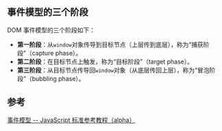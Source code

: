 
## 事件模型的三个阶段

DOM 事件模型的三个阶段如下：

- **第一阶段**：从`window`对象传导到目标节点（上层传到底层），称为“捕获阶段”（capture phase）。
- **第二阶段**：在目标节点上触发，称为“目标阶段”（target phase）。
- **第三阶段**：从目标节点传导回`window`对象（从底层传回上层），称为“冒泡阶段”（bubbling phase）。

## 参考

[事件模型 -- JavaScript 标准参考教程（alpha）](https://javascript.ruanyifeng.com/dom/event.html)